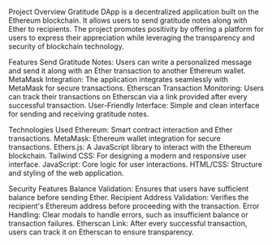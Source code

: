 
Project Overview
Gratitude DApp is a decentralized application built on the Ethereum blockchain. It allows users to send gratitude notes along with Ether to recipients. The project promotes positivity by offering a platform for users to express their appreciation while leveraging the transparency and security of blockchain technology.

Features
Send Gratitude Notes: Users can write a personalized message and send it along with an Ether transaction to another Ethereum wallet.
MetaMask Integration: The application integrates seamlessly with MetaMask for secure transactions.
Etherscan Transaction Monitoring: Users can track their transactions on Etherscan via a link provided after every successful transaction.
User-Friendly Interface: Simple and clean interface for sending and receiving gratitude notes.

Technologies Used
Ethereum: Smart contract interaction and Ether transactions.
MetaMask: Ethereum wallet integration for secure transactions.
Ethers.js: A JavaScript library to interact with the Ethereum blockchain.
Tailwind CSS: For designing a modern and responsive user interface.
JavaScript: Core logic for user interactions.
HTML/CSS: Structure and styling of the web application.

Security Features
Balance Validation: Ensures that users have sufficient balance before sending Ether.
Recipient Address Validation: Verifies the recipient's Ethereum address before proceeding with the transaction.
Error Handling: Clear modals to handle errors, such as insufficient balance or transaction failures.
Etherscan Link: After every successful transaction, users can track it on Etherscan to ensure transparency.
